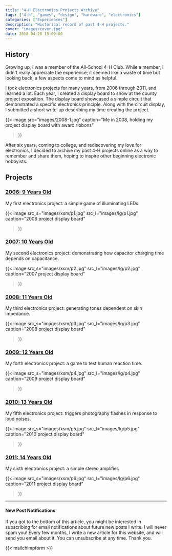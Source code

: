 ```yaml
---
title: "4-H Electronics Projects Archive"
tags: ["4-h", "games", "design", "hardware", "electronics"]
categories: ["Experiences"]
description: "Historical record of past 4-H projects."
cover: "images/cover.jpg"
date: 2018-04-28 15:09:00
---
```


## History

Growing up, I was a member of the All-School 4-H Club. While a member, I didn't really appreciate the experience; it seemed like a waste of time but looking back, a few aspects come to mind as helpful.

I took electronics projects for many years, from 2006 through 2011, and learned a lot. Each year, I created a display board to show at the county project exposition. The display board showcased a simple circuit that demonstrated a specific electronics principle. Along with the circuit display, I submitted a short write-up describing my time creating the project.


{{< image
    src="images/2008-1.jpg"
    caption="Me in 2008, holding my project display board with award ribbons"
>}}

After six years, coming to college, and rediscovering my love for electronics, I decided to archive my past 4-H projects online as a way to remember and share them, hoping to inspire other beginning electronic hobbyists.

## Projects

### [2006: 9 Years Old](/2006/07/11/4-h-electronics-project-2006/)

My first electronics project: a simple game of illuminating LEDs.

{{< image
    src_s="images/xsm/p1.jpg"
    src_l="images/lg/p1.jpg"
    caption="2006 project display board"
>}}

### [2007: 10 Years Old](/2007/07/10/4-h-electronics-project-2007/)

My second electronics project: demonstrating how capacitor charging time depends on capacitance.

{{< image
    src_s="images/xsm/p2.jpg"
    src_l="images/lg/p2.jpg"
    caption="2007 project display board"
>}}

### [2008: 11 Years Old](/2008/07/08/4-h-electronics-project-2008/)

My third electronics project: generating tones dependent on skin impedance.

{{< image
    src_s="images/xsm/p3.jpg"
    src_l="images/lg/p3.jpg"
    caption="2008 project display board"
>}}

### [2009: 12 Years Old](/2009/07/14/4-h-electronics-project-2009/)

My forth electronics project: a game to test human reaction time.

{{< image
    src_s="images/xsm/p4.jpg"
    src_l="images/lg/p4.jpg"
    caption="2009 project display board"
>}}

### [2010: 13 Years Old](/2010/07/06/4-h-electronics-project-2010/)

My fifth electronics project: triggers photography flashes in response to loud noises.

{{< image
    src_s="images/xsm/p5.jpg"
    src_l="images/lg/p5.jpg"
    caption="2010 project display board"
>}}

### [2011: 14 Years Old](/2011/07/12/4-h-electronics-project-2011/)

My sixth electronics project: a simple stereo amplifier.

{{< image
    src_s="images/xsm/p6.jpg"
    src_l="images/lg/p6.jpg"
    caption="2011 project display board"
>}}

---

#### New Post Notifications

If you got to the bottom of this article, you might be interested in subscribing for email notifications about future new posts I write. I will never spam you! Every few months, I write a new article for this website, and will send you email about it. You can unsubscribe at any time. Thank you.

{{< mailchimpform >}}